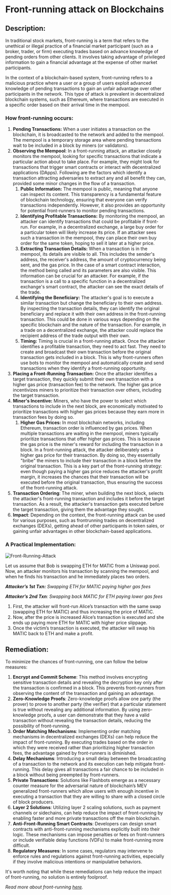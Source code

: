 # Front-running attack on Blockchains

## **Description:**

In traditional stock markets, front-running is a term that refers to the unethical or illegal practice of a financial market participant (such as a broker, trader, or firm) executing trades based on advance knowledge of pending orders from other clients. It involves taking advantage of privileged information to gain a financial advantage at the expense of other market participants.

In the context of a blockchain-based system, front-running refers to a malicious practice where a user or a group of users exploit advanced knowledge of pending transactions to gain an unfair advantage over other participants in the network. This type of attack is prevalent in decentralized blockchain systems, such as Ethereum, where transactions are executed in a specific order based on their arrival time in the mempool.

### How front-running occurs:

1. **Pending Transactions:** When a user initiates a transaction on the blockchain, it is broadcasted to the network and added to the mempool. The mempool is a temporary storage area where pending transactions wait to be included in a block by miners (or validators).
2. **Observing the Mempool**: In a front-running attack, an attacker closely monitors the mempool, looking for specific transactions that indicate a particular action about to take place. For example, they might look for transactions that trigger smart contracts or interact with decentralized applications (DApps).
Following are the factors which identify a transaction attracting adversaries to extract any and all benefit they can, provided some minor changes in the flow of a transaction.
    1. **Public Information:** The mempool is public, meaning that anyone can inspect its content. This transparency is a fundamental feature of blockchain technology, ensuring that everyone can verify transactions independently. However, it also provides an opportunity for potential front-runners to monitor pending transactions.
    2. **Identifying Profitable Transactions:** By monitoring the mempool, an attacker can identify transactions that could be profitable if front-run. For example, in a decentralized exchange, a large buy order for a particular token will likely increase its price. If an attacker sees such a transaction in the mempool, they can place their own buy order for the same token, hoping to sell it later at a higher price.
    3. **Extracting Transaction Details:** When a transaction is in the mempool, its details are visible to all. This includes the sender's address, the receiver's address, the amount of cryptocurrency being sent, and the gas price. In the case of a smart contract interaction, the method being called and its parameters are also visible. This information can be crucial for an attacker. For example, if the transaction is a call to a specific function in a decentralized exchange's smart contract, the attacker can see the exact details of the trade.
    4. **Identifying the Beneficiary:** The attacker's goal is to execute a similar transaction but change the beneficiary to their own address. By inspecting the transaction details, they can identify the original beneficiary and replace it with their own address in the front-running transaction. This could be done in various ways depending on the specific blockchain and the nature of the transaction. For example, in a trade on a decentralized exchange, the attacker could replace the recipient address of the trade output with their own.
    5. **Timing:** Timing is crucial in a front-running attack. Once the attacker identifies a profitable transaction, they need to act fast. They need to create and broadcast their own transaction before the original transaction gets included in a block. This is why front-runners often use bots to monitor the mempool and automatically create and send transactions when they identify a front-running opportunity.
3. **Placing a Front-Running Transaction:** Once the attacker identifies a target transaction, they quickly submit their own transaction with a higher gas price (transaction fee) to the network. The higher gas price incentivizes miners to prioritize their transaction over others, including the target transaction.
4. **Miner's Incentive:** Miners, who have the power to select which transactions to include in the next block, are economically motivated to prioritize transactions with higher gas prices because they earn more in transaction fees by doing so.
    1. **Higher Gas Prices:** In most blockchain networks, including Ethereum, transaction order is influenced by gas prices. When multiple transactions are waiting in the mempool, miners typically prioritize transactions that offer higher gas prices. This is because the gas price is the miner's reward for including the transaction in a block. In a front-running attack, the attacker deliberately sets a higher gas price for their transaction. By doing so, they essentially "bribe" the miners to include their transaction in a block before the original transaction. This is a key part of the front-running strategy: even though paying a higher gas price reduces the attacker's profit margin, it increases the chances that their transaction will be executed before the original transaction, thus ensuring the success of the front-running attack.
5. **Transaction Ordering**: The miner, when building the next block, selects the attacker's front-running transaction and includes it before the target transaction. As a result, the attacker's transaction gets executed before the target transaction, giving them the advantage they sought.
6. **Impact**: Depending on the context, the front-running attack can be used for various purposes, such as frontrunning trades on decentralized exchanges (DEXs), getting ahead of other participants in token sales, or gaining unfair advantages in other blockchain-based applications.

### A Practical Implementation:
![Front-Running-Attack](https://github.com/ImmuneBytes-Security-Audit/Blockchain-Attack-Vectors/assets/113500663/9261432b-e6e9-4f95-bf21-dfa4c390635e)

Let us assume that Bob is swapping ETH for MATIC from a Uniswap pool. Now, an attacker monitors his transaction by scanning the mempool, and when he finds his transaction and he immediately places two orders.

***Attacker’s 1st Txn:** Swapping ETH for MATIC paying higher gas fees*

***Attacker’s 2nd Txn**: Swapping back MATIC for ETH paying lower gas fees*

1. First, the attacker will front-run Alice’s transaction with the same swap (swapping ETH for MATIC) and thus increasing the price of MATIC.
2. Now, after the price is increased Alice’s transaction is executed and she ends up paying more ETH for MATIC with higher price slippage.
3. Once the victim’s transaction is executed, the attacker will swap his MATIC back to ETH and make a profit.

## **Remediation:**

To minimize the chances of front-running, one can follow the below measures:

1. **Encrypt and Commit Scheme**: This method involves encrypting sensitive transaction details and revealing the decryption key only after the transaction is confirmed in a block. This prevents front-runners from observing the content of the transaction and gaining an advantage.
2. **Zero-Knowledge Proofs**: Zero-knowledge proofs allow one party (the prover) to prove to another party (the verifier) that a particular statement is true without revealing any additional information. By using zero-knowledge proofs, a user can demonstrate that they have a valid transaction without revealing the transaction details, reducing the possibility of front-running.
3. **Order Matching Mechanisms**: Implementing order matching mechanisms in decentralized exchanges (DEXs) can help reduce the impact of front-running. By executing trades based on the order in which they were received rather than prioritizing higher transaction fees, the advantage gained by front-runners is diminished.
4. **Delay Mechanisms**: Introducing a small delay between the broadcasting of a transaction to the network and its execution can help mitigate front-running. This delay gives all transactions a fair chance to be included in a block without being preempted by front-runners.
5. **Private Transactions**: Solutions like Flashbots emerge as a necessary counter measure for the adversarial nature of blockchain’s MEV generalized front-runners which allow users with enough incentive in executing a transaction that they are willing to share with a closed circle of block producers.  
6. **Layer 2 Solutions**: Utilizing layer 2 scaling solutions, such as payment channels or sidechains, can help reduce the impact of front-running by enabling faster and more private transactions off the main blockchain.
7. **Anti-Front-Running Smart Contracts**: Developers can design smart contracts with anti-front-running mechanisms explicitly built into their logic. These mechanisms can impose penalties or fees on front-runners or include verifiable delay functions (VDFs) to make front-running more difficult.
8. **Regulatory Measures**: In some cases, regulators may intervene to enforce rules and regulations against front-running activities, especially if they involve malicious intentions or manipulative behaviors.

It's worth noting that while these remediations can help reduce the impact of front-running, no solution is entirely foolproof. 

*Read more about front-running [here](https://www.immunebytes.com/blog/front-running-attack/).*
